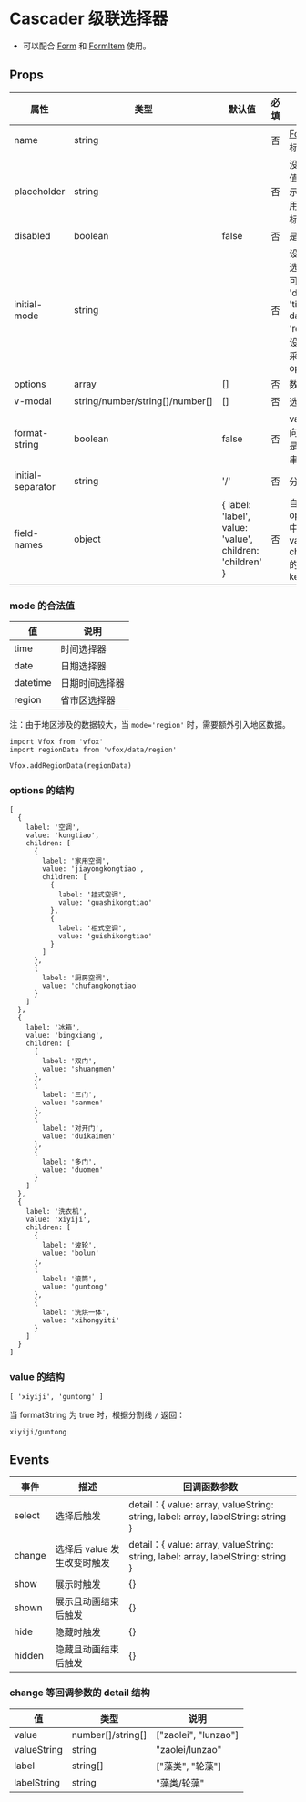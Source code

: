 # Cascader 级联选择器

- 可以配合 [Form](./Form.md) 和 [FormItem](./Form.md#formitem-表单项)  使用。

## Props

| 属性              | 类型                            | 默认值                                                   | 必填 | 说明                                                                                    |
| ----------------- | ------------------------------- | -------------------------------------------------------- | ---- | --------------------------------------------------------------------------------------- |
| name              | string                          |                                                          | 否   | [Form](./Form.md) 的标识                                                         |
| placeholder       | string                          |                                                          | 否   | 没有选中值的提示，也会用在弹窗标题上                                                    |
| disabled          | boolean                         | false                                                    | 否   | 是否禁用                                                                                |
| initial-mode      | string                          |                                                          | 否   | 设置特殊选择器，可选值： 'date', 'time', ' datetime, 'region'，设置后会采用内置 options |
| options           | array                           | []                                                       | 否   | 数据集                                                                                  |
| v-modal           | string/number/string[]/number[] | []                                                       | 否   | 选中值                                                                                  |
| format-string     | boolean                         | false                                                    | 否   | value 双向绑定值是为字符串                                                              |
| initial-separator | string                          | '/'                                                      | 否   | 分隔符                                                                                  |
| field-names       | object                          | { label: 'label', value: 'value', children: 'children' } | 否   | 自定义 options 中 label value children 的字段 key                                       |

### mode 的合法值

| 值       | 说明           |
| -------- | -------------- |
| time     | 时间选择器     |
| date     | 日期选择器     |
| datetime | 日期时间选择器 |
| region   | 省市区选择器   |

注：由于地区涉及的数据较大，当 `mode='region'` 时，需要额外引入地区数据。

```
import Vfox from 'vfox'
import regionData from 'vfox/data/region'

Vfox.addRegionData(regionData)
```

### options 的结构

```
[
  {
    label: '空调',
    value: 'kongtiao',
    children: [
      {
        label: '家用空调',
        value: 'jiayongkongtiao',
        children: [
          {
            label: '挂式空调',
            value: 'guashikongtiao'
          },
          {
            label: '柜式空调',
            value: 'guishikongtiao'
          }
        ]
      },
      {
        label: '厨房空调',
        value: 'chufangkongtiao'
      }
    ]
  },
  {
    label: '冰箱',
    value: 'bingxiang',
    children: [
      {
        label: '双门',
        value: 'shuangmen'
      },
      {
        label: '三门',
        value: 'sanmen'
      },
      {
        label: '对开门',
        value: 'duikaimen'
      },
      {
        label: '多门',
        value: 'duomen'
      }
    ]
  },
  {
    label: '洗衣机',
    value: 'xiyiji',
    children: [
      {
        label: '波轮',
        value: 'bolun'
      },
      {
        label: '滚筒',
        value: 'guntong'
      },
      {
        label: '洗烘一体',
        value: 'xihongyiti'
      }
    ]
  }
]
```

### value 的结构

```
[ 'xiyiji', 'guntong' ]
```

当 formatString 为 true 时，根据分割线 `/` 返回：

```
xiyiji/guntong
```

## Events

| 事件   | 描述                        | 回调函数参数                                                                     |
| ------ | --------------------------- | -------------------------------------------------------------------------------- |
| select | 选择后触发                  | detail：{ value: array, valueString: string, label: array, labelString: string } |
| change | 选择后 value 发生改变时触发 | detail：{ value: array, valueString: string, label: array, labelString: string } |
| show   | 展示时触发                  | {}                                                                               |
| shown  | 展示且动画结束后触发        | {}                                                                               |
| hide   | 隐藏时触发                  | {}                                                                               |
| hidden | 隐藏且动画结束后触发        | {}                                                                               |

### change 等回调参数的 detail 结构

| 值          | 类型              | 说明                 |
| ----------- | ----------------- | -------------------- |
| value       | number[]/string[] | ["zaolei", "lunzao"] |
| valueString | string            | "zaolei/lunzao"      |
| label       | string[]          | ["藻类", "轮藻"]     |
| labelString | string            | "藻类/轮藻"          |
